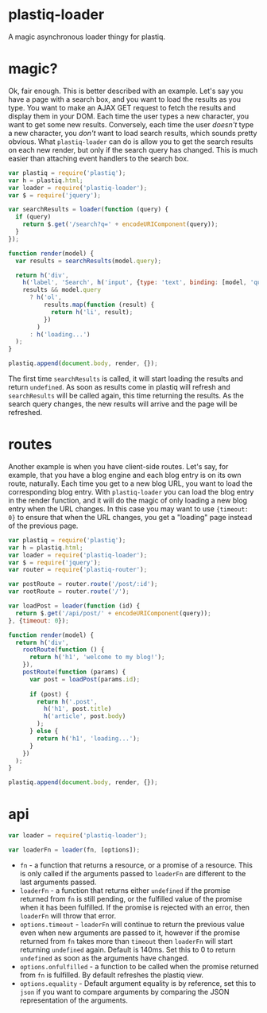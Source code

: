 # plastiq-loader

A magic asynchronous loader thingy for plastiq.

# magic?

Ok, fair enough. This is better described with an example. Let's say you have a page with a search box, and you want to load the results as you type. You want to make an AJAX GET request to fetch the results and display them in your DOM. Each time the user types a new character, you want to get some new results. Conversely, each time the user _doesn't_ type a new character, you _don't_ want to load search results, which sounds pretty obvious. What `plastiq-loader` can do is allow you to get the search results on each new render, but only if the search query has changed. This is much easier than attaching event handlers to the search box.

```js
var plastiq = require('plastiq');
var h = plastiq.html;
var loader = require('plastiq-loader');
var $ = require('jquery');

var searchResults = loader(function (query) {
  if (query)
    return $.get('/search?q=' + encodeURIComponent(query));
  }
});

function render(model) {
  var results = searchResults(model.query);

  return h('div',
    h('label', 'Search', h('input', {type: 'text', binding: [model, 'query']}))
    results && model.query
      ? h('ol',
          results.map(function (result) {
            return h('li', result);
          })
        )
      : h('loading...')
  );
}

plastiq.append(document.body, render, {});
```

The first time `searchResults` is called, it will start loading the results and return `undefined`. As soon as results come in plastiq will refresh and `searchResults` will be called again, this time returning the results. As the search query changes, the new results will arrive and the page will be refreshed.

# routes

Another example is when you have client-side routes. Let's say, for example, that you have a blog engine and each blog entry is on its own route, naturally. Each time you get to a new blog URL, you want to load the corresponding blog entry. With `plastiq-loader` you can load the blog entry in the render function, and it will do the magic of only loading a new blog entry when the URL changes. In this case you may want to use `{timeout: 0}` to ensure that when the URL changes, you get a "loading" page instead of the previous page.

```js
var plastiq = require('plastiq');
var h = plastiq.html;
var loader = require('plastiq-loader');
var $ = require('jquery');
var router = require('plastiq-router');

var postRoute = router.route('/post/:id');
var rootRoute = router.route('/');

var loadPost = loader(function (id) {
  return $.get('/api/post/' + encodeURIComponent(query));
}, {timeout: 0});

function render(model) {
  return h('div',
    rootRoute(function () {
      return h('h1', 'welcome to my blog!');
    }),
    postRoute(function (params) {
      var post = loadPost(params.id);
      
      if (post) {
        return h('.post',
          h('h1', post.title)
          h('article', post.body)
        );
      } else {
        return h('h1', 'loading...');
      }
    })
  );
}

plastiq.append(document.body, render, {});
```

# api

```js
var loader = require('plastiq-loader');

var loaderFn = loader(fn, [options]);
```

* `fn` - a function that returns a resource, or a promise of a resource. This is only called if the arguments passed to `loaderFn` are different to the last arguments passed.
* `loaderFn` - a function that returns either `undefined` if the promise returned from `fn` is still pending, or the fulfilled value of the promise when it has been fulfilled. If the promise is rejected with an error, then `loaderFn` will throw that error.
* `options.timeout` - `loaderFn` will continue to return the previous value even when new arguments are passed to it, however if the promise returned from `fn` takes more than `timeout` then `loaderFn` will start returning `undefined` again. Default is 140ms. Set this to 0 to return `undefined` as soon as the arguments have changed.
* `options.onfulfilled` - a function to be called when the promise returned from `fn` is fulfilled. By default refreshes the plastiq view.
* `options.equality` - Default argument equality is by reference, set this to `json` if you want to compare arguments by comparing the JSON representation of the arguments.
